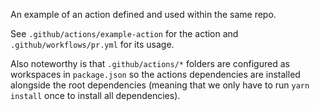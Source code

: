 An example of an action defined and used within the same repo. 

See `.github/actions/example-action` for the action and `.github/workflows/pr.yml` for its usage.

Also noteworthy is that `.github/actions/*` folders are configured as workspaces in `package.json` so the actions dependencies are installed alongside the root dependencies (meaning that we only have to run `yarn install` once to install all dependencies).
